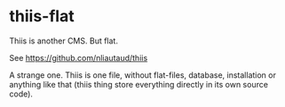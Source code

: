 # thiis-flat
Thiis is another CMS. But flat.

See https://github.com/nliautaud/thiis

A strange one. Thiis is one file, without flat-files, database, installation or anything like that
(thiis thing store everything directly in its own source code).

